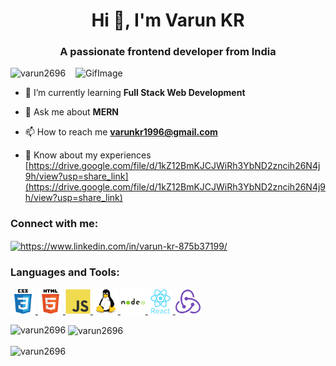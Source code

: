 <h1 align="center">Hi 👋, I'm Varun KR</h1>
<h3 align="center">A passionate frontend developer from India</h3>

<img width="400" align='right' alt="GifImage" src="https://img.freepik.com/premium-vector/thoughtful-programmer-workplace-vector-flat-illustrations-business-theme_451939-221.jpg?size=626&ext=jpg" />

<p align="left"> <img src="https://komarev.com/ghpvc/?username=varun2696&label=Profile%20views&color=0e75b6&style=flat" alt="varun2696" /> </p>

- 🌱 I’m currently learning **Full Stack Web Development**

- 💬 Ask me about **MERN**

- 📫 How to reach me **varunkr1996@gmail.com**

- 📄 Know about my experiences [https://drive.google.com/file/d/1kZ12BmKJCJWiRh3YbND2zncih26N4j9h/view?usp=share_link](https://drive.google.com/file/d/1kZ12BmKJCJWiRh3YbND2zncih26N4j9h/view?usp=share_link)

<h3 align="left">Connect with me:</h3>
<p align="left">
<a href="https://linkedin.com/in/https://www.linkedin.com/in/varun-kr-875b37199/" target="blank"><img align="center" src="https://raw.githubusercontent.com/rahuldkjain/github-profile-readme-generator/master/src/images/icons/Social/linked-in-alt.svg" alt="https://www.linkedin.com/in/varun-kr-875b37199/" height="30" width="40" /></a>
</p>

<h3 align="left">Languages and Tools:</h3>
<p align="left"> <a href="https://www.w3schools.com/css/" target="_blank" rel="noreferrer"> <img src="https://raw.githubusercontent.com/devicons/devicon/master/icons/css3/css3-original-wordmark.svg" alt="css3" width="40" height="40"/> </a> <a href="https://www.w3.org/html/" target="_blank" rel="noreferrer"> <img src="https://raw.githubusercontent.com/devicons/devicon/master/icons/html5/html5-original-wordmark.svg" alt="html5" width="40" height="40"/> </a> <a href="https://developer.mozilla.org/en-US/docs/Web/JavaScript" target="_blank" rel="noreferrer"> <img src="https://raw.githubusercontent.com/devicons/devicon/master/icons/javascript/javascript-original.svg" alt="javascript" width="40" height="40"/> </a> <a href="https://www.linux.org/" target="_blank" rel="noreferrer"> <img src="https://raw.githubusercontent.com/devicons/devicon/master/icons/linux/linux-original.svg" alt="linux" width="40" height="40"/> </a> <a href="https://nodejs.org" target="_blank" rel="noreferrer"> <img src="https://raw.githubusercontent.com/devicons/devicon/master/icons/nodejs/nodejs-original-wordmark.svg" alt="nodejs" width="40" height="40"/> </a> <a href="https://reactjs.org/" target="_blank" rel="noreferrer"> <img src="https://raw.githubusercontent.com/devicons/devicon/master/icons/react/react-original-wordmark.svg" alt="react" width="40" height="40"/> </a> <a href="https://redux.js.org" target="_blank" rel="noreferrer"> <img src="https://raw.githubusercontent.com/devicons/devicon/master/icons/redux/redux-original.svg" alt="redux" width="40" height="40"/> </a> </p>

<p><img align="left" src="https://github-readme-stats.vercel.app/api/top-langs?username=varun2696&show_icons=true&locale=en&layout=compact" alt="varun2696" /></p>

<p>&nbsp;<img align="center" src="https://github-readme-stats.vercel.app/api?username=varun2696&show_icons=true&locale=en" alt="varun2696" /></p>

<p><img align="center" src="https://github-readme-streak-stats.herokuapp.com/?user=varun2696&" alt="varun2696" /></p>


  

